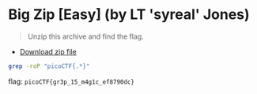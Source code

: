 # Big Zip [Easy] (by LT 'syreal' Jones)
> <p>Unzip this archive and find the flag.</p>
<ul>
<li><a href='https://artifacts.picoctf.net/c/503/big-zip-files.zip' download>Download zip file</a></li>
</ul>


```bash
grep -roP "picoCTF{.*}"
```

flag: `picoCTF{gr3p_15_m4g1c_ef8790dc}`